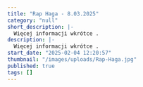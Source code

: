 ```yaml
---
title: "Rap Haga - 8.03.2025"
category: "null"
short_description: |-
  Więcej informacji wkrótce .
description: |-
  Więcej informacji wkrótce .
start_date: "2025-02-04 12:20:57"
thumbnail: "/images/uploads/Rap-Haga.jpg"
published: true
tags: []
---
```

